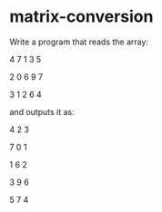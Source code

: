 # matrix-conversion
Write a program that reads the array:

4 7 1 3 5

2 0 6 9 7

3 1 2 6 4

and outputs it as:

4 2 3

7 0 1

1 6 2

3 9 6

5 7 4
